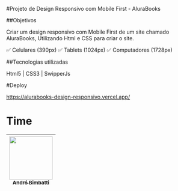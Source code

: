 #Projeto de Design Responsivo com Mobile First - AluraBooks

##Objetivos

Criar um design responsivo com Mobile First de um site chamado AluraBooks,
Utilizando Html e CSS para criar o site.

✅ Celulares (390px)
✅ Tablets (1024px)
✅ Computadores (1728px)

##Tecnologias utilizadas

Html5 | CSS3 | SwipperJs

#Deploy

https://alurabooks-design-responsivo.vercel.app/


# Time

| [<img src="https://avatars.githubusercontent.com/u/37429520?v=4" width="115"><br><sub>André Bimbatti</sub>](https://github.com/andrebimbatti)
| :---: |
